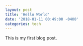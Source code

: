 ```yaml
---
layout: post
title: 'Hello World'
date: '2018-01-11 00:49:00 -0400'
categories: tech
---
```

This is my first blog post.
